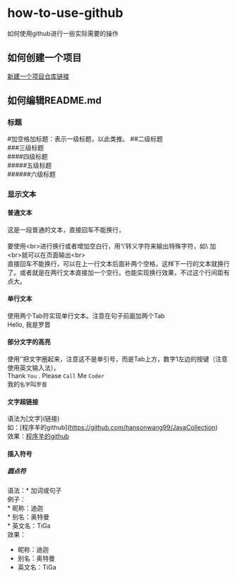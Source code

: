 # how-to-use-github
如何使用github进行一些实际需要的操作
## 如何创建一个项目
 [新建一个项目仓库链接](https://jingyan.baidu.com/article/8cdccae9269b1f315413cde2.html)
## 如何编辑README.md
### 标题
#加空格加标题：表示一级标题，以此类推。
##二级标题  
###三级标题  
####四级标题  
#####五级标题  
######六级标题
### 显示文本
#### 普通文本
这是一段普通的文本，直接回车不能换行，<br>  
要使用\<br>进行换行或者增加空白行，用‘\’转义字符来输出特殊字符，如\ 加\<br>就可以在页面输出\<br><br>
直接回车不能换行，可以在上一行文本后面补两个空格，这样下一行的文本就换行了。或者就是在两行文本直接加一个空行。也能实现换行效果，不过这个行间距有点大。
#### 单行文本
使用两个Tab符实现单行文本。注意在句子前面加两个Tab <br>
  Hello, 我是罗晋
#### 部分文字的高亮
使用‘’把文字圈起来，注意这不是单引号，而是Tab上方，数字1左边的按键（注意使用英文输入法）。<br>
Thank `You` . Please `Call` Me `Coder` <br>
我的`名字`叫`罗晋`
#### 文字超链接
语法为\[文字](链接)<br>
如：\[程序羊的github](https://github.com/hansonwang99/JavaCollection)<br>
效果：[程序羊的github](https://github.com/hansonwang99/JavaCollection)
#### 插入符号
##### 圆点符
语法：\* 加词或句子<br>
例子：<br>
\* 昵称：迪迦 <br> 
\* 别名：奥特曼 <br> 
\* 英文名：TiGa <br>
效果：<br>
* 昵称：迪迦 <br> 
* 别名：奥特曼 <br> 
* 英文名：TiGa <br>
